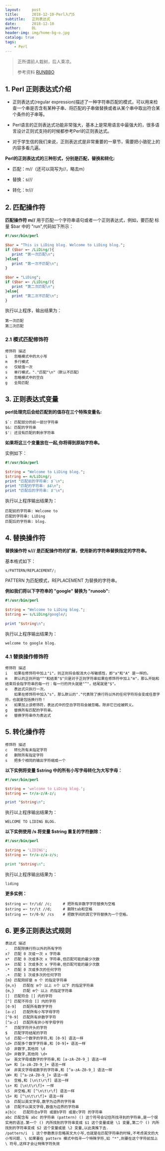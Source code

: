 ```yaml
---
layout:     post
title:      2018-12-10-Perl入门5
subtitle:   正则表达式
date:       2018-12-10
author:     DL
header-img: img/home-bg-o.jpg
catalog: true
tags:
    - Perl
---
```


> 正所谓前人栽树，后人乘凉。
> 
> 参考资料
> [RUNBBO](http://www.runoob.com/)

## 1. Perl 正则表达式介绍

- 正则表达式(regular expression)描述了一种字符串匹配的模式，可以用来检查一个串是否含有某种子串、将匹配的子串做替换或者从某个串中取出符合某个条件的子串等。

- Perl语言的正则表达式功能非常强大，基本上是常用语言中最强大的，很多语言设计正则式支持的时候都参考Perl的正则表达式。

- 对于学生信的我们来说，正则表达式是非常重要的一章节，需要把小骆驼上的内容多看几遍。

**Perl的正则表达式的三种形式，分别是匹配，替换和转化:**

- 匹配：m//（还可以简写为//，略去m）

- 替换：s///

- 转化：tr///

## 2. 匹配操作符
**匹配操作符 m//** 用于匹配一个字符串语句或者一个正则表达式，例如，要匹配 标量 $bar 中的 "run",代码如下所示：

```Perl
#!/usr/bin/perl
 
$bar = "This is LiDing blog. Welcome to LiDing blog.";
if ($bar =~ /LiDing/){
   print "第一次匹配\n";
}else{
   print "第一次不匹配\n";
}
 
$bar = "LiDing";
if ($bar =~ /LiDing/){
   print "第二次匹配\n";
}else{
   print "第二次不匹配\n";
}
```

执行以上程序，输出结果为：

	第一次匹配
	第二次匹配

### 2.1 模式匹配修饰符

	修饰符	描述
	i	忽略模式中的大小写
	m	多行模式
	o	仅赋值一次
	s	单行模式，"."匹配"\n"（默认不匹配）
	x	忽略模式中的空白
	g	全局匹配

## 3. 正则表达式变量
**perl处理完后会给匹配到的值存在三个特殊变量名:**

	$`: 匹配部分的前一部分字符串
	$&: 匹配的字符串
	$': 还没有匹配的剩余字符串
	
**如果将这三个变量放在一起,你将得到原始字符串。**

实例如下：

```Perl
#!/usr/bin/perl
 
$string = "Welcome to LiDing blog.";
$string =~ m/LiDing/;
print "匹配前的字符串: $`\n";
print "匹配的字符串: $&\n";
print "匹配后的字符串: $'\n";
```

执行以上程序输出结果为：

	匹配前的字符串: Welcome to 
	匹配的字符串: LiDing
	匹配后的字符串: blog.

## 4. 替换操作符
**替换操作符 s/// 是匹配操作符的扩展，使用新的字符串替换指定的字符串。**

基本格式如下：
	
	s/PATTERN/REPLACEMENT/;
PATTERN 为匹配模式，REPLACEMENT 为替换的字符串。

**例如我们将以下字符串的 "google" 替换为 "runoob":**

```Perl
#!/usr/bin/perl
 
$string = "Welcome to LiDing blog.";
$string =~ s/LiDing/google/;
 
print "$string\n";
```

执行以上程序输出结果为：

	welcome to google blog.

### 4.1 替换操作修饰符

	修饰符	描述
	i	如果在修饰符中加上"i"，则正则将会取消大小写敏感性，即"a"和"A" 是一样的。
	m	默认的正则开始"^"和结束"$"只是对于正则字符串如果在修饰符中加上"m"，那么开始和结束将会指字符串的每一行：每一行的开头就是"^"，结尾就是"$"。
	o	表达式只执行一次。
		如果在修饰符中加入"s"，那么默认的"."代表除了换行符以外的任何字符将会变成任意字符，也就是包括换行符！
	x	如果加上该修饰符，表达式中的空白字符将会被忽略，除非它已经被转义。
	g	替换所有匹配的字符串。
	e	替换字符串作为表达式

## 5. 转化操作符

	修饰符	描述
	c	转化所有未指定字符
	d	删除所有指定字符
	s	把多个相同的输出字符缩成一个

**以下实例将变量 $string 中的所有小写字母转化为大写字母：**

```Perl
#!/usr/bin/perl 

$string = 'welcome to LiDing blog.';
$string =~ tr/a-z/A-z/;

print "$string\n";
```

执行以上程序输出结果为：

	WELCOME TO LIDING BLOG.

**以下实例使用 /s 将变量 $string 重复的字符删除：**

```Perl
#!/usr/bin/perl
 
$string = 'LIDING';
$string =~ tr/a-z/a-z/s;
 
print "$string\n";
```

执行以上程序输出结果为：

	liding

**更多实例：**

	$string =~ tr/\d/ /c;     # 把所有非数字字符替换为空格
	$string =~ tr/\t //d;     # 删除tab和空格
	$string =~ tr/0-9/ /cs    # 把数字间的其它字符替换为一个空格。

## 6. 更多正则表达式规则

	表达式	描述
	.	匹配除换行符以外的所有字符
	x?	匹配 0 次或一次 x 字符串
	x*	匹配 0 次或多次 x 字符串,但匹配可能的最少次数
	x+	匹配 1 次或多次 x 字符串,但匹配可能的最少次数
	.*	匹配 0 次或多次的任何字符
	.+	匹配 1 次或多次的任何字符
	{m}	匹配刚好是 m 个 的指定字符串
	{m,n}	匹配在 m个 以上 n个 以下 的指定字符串
	{m,}	匹配 m个 以上 的指定字符串
	[]	匹配符合 [] 内的字符
	[^]	匹配不符合 [] 内的字符
	[0-9]	匹配所有数字字符
	[a-z]	匹配所有小写字母字符
	[^0-9]	匹配所有非数字字符
	[^a-z]	匹配所有非小写字母字符
	^	匹配字符开头的字符
	$	匹配字符结尾的字符
	\d	匹配一个数字的字符,和 [0-9] 语法一样
	\d+	匹配多个数字字符串,和 [0-9]+ 语法一样
	\D	非数字,其他同 \d
	\D+	非数字,其他同 \d+
	\w	英文字母或数字的字符串,和 [a-zA-Z0-9_] 语法一样
	\w+	和 [a-zA-Z0-9_]+ 语法一样
	\W	非英文字母或数字的字符串,和 [^a-zA-Z0-9_] 语法一样
	\W+	和 [^a-zA-Z0-9_]+ 语法一样
	\s	空格,和 [\n\t\r\f] 语法一样
	\s+	和 [\n\t\r\f]+ 一样
	\S	非空格,和 [^\n\t\r\f] 语法一样
	\S+	和 [^\n\t\r\f]+ 语法一样
	\b	匹配以英文字母,数字为边界的字符串
	\B	匹配不以英文字母,数值为边界的字符串
	a|b|c	匹配符合a字符 或是b字符 或是c字符 的字符串
	abc	匹配含有 abc 的字符串 (pattern) () 这个符号会记住所找寻到的字符串,是一个很实用的语法.第一个 () 内所找到的字符串变成 $1 这个变量或是 \1 变量,第二个 () 内所找到的字符串变成 $2 这个变量或是 \2 变量,以此类推下去.
	/pattern/i	i 这个参数表示忽略英文大小写,也就是在匹配字符串的时候,不考虑英文的大小写问题. \ 如果要在 pattern 模式中找寻一个特殊字符,如 "*",则要在这个字符前加上 \ 符号,这样才会让特殊字符失效
